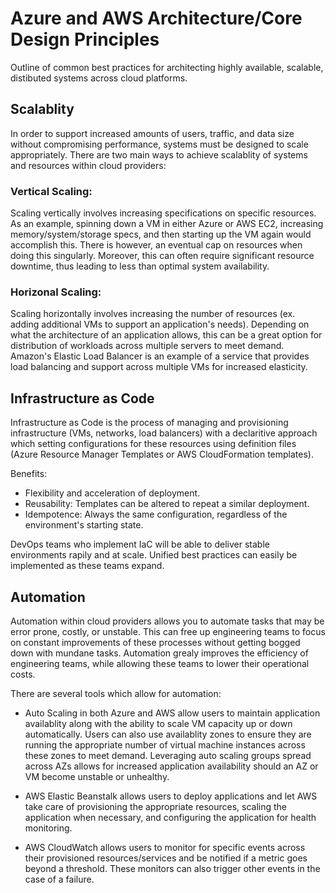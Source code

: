 # Azure and AWS Architecture/Core Design Principles

Outline of common best practices for architecting highly available, scalable, distibuted systems across cloud platforms. 

## Scalablity

In order to support increased amounts of users, traffic, and data size without compromising performance, systems must be designed to scale appropriately. There are two main ways to achieve scalablity of systems and resources within cloud providers:  

### Vertical Scaling: 

Scaling vertically involves increasing specifications on specific resources. As an example, spinning down a VM in either Azure or AWS EC2, increasing memory/system/storage specs, and then starting up the VM again would accomplish this. There is however, an eventual cap on resources when doing this singularly. Moreover, this can often require significant resource downtime, thus leading to less than optimal system availability.

### Horizonal Scaling: 

Scaling horizontally involves increasing the number of resources (ex. adding additional VMs to support an application's needs). Depending on what the architecture of an application allows, this can be a great option for distribution of workloads across multiple servers to meet demand. Amazon's Elastic Load Balancer is an example of a service that provides load balancing and support across multiple VMs for increased elasticity.


## Infrastructure as Code

Infrastructure as Code is the process of managing and provisioning infrastructure (VMs, networks, load balancers) with a declaritive approach which setting configurations for these resources using definition files (Azure Resource Manager Templates or AWS CloudFormation templates). 

Benefits: 

* Flexibility and acceleration of deployment.
* Reusability: Templates can be altered to repeat a similar deployment.
* Idempotence: Always the same configuration, regardless of the environment's starting state. 

DevOps teams who implement IaC will be able to deliver stable environments rapily and at scale. Unified best practices can easily be implemented as these teams expand. 

## Automation

Automation within cloud providers allows you to automate tasks that may be error prone, costly, or unstable. This can free up engineering teams to focus on constant improvements of these processes without getting bogged down with mundane tasks. Automation grealy improves the efficiency of engineering teams, while allowing these teams to lower their operational costs. 

There are several tools which allow for automation:

* Auto Scaling in both Azure and AWS allow users to maintain application availablity along with the ability to scale VM capacity up or down automatically. Users can also use availablity zones to ensure they are running the appropriate number of virtual machine instances across these zones to meet demand. Leveraging auto scaling groups spread across AZs allows for increased application availability should an AZ or VM become unstable or unhealthy. 

* AWS Elastic Beanstalk allows users to deploy applications and let AWS take care of provisioning the appropriate resources, scaling the application when necessary, and configuring the application for health monitoring. 

* AWS CloudWatch allows users to monitor for specific events across their provisioned resources/services and be notified if a metric goes beyond a threshold. These monitors can also trigger other events in the case of a failure. 